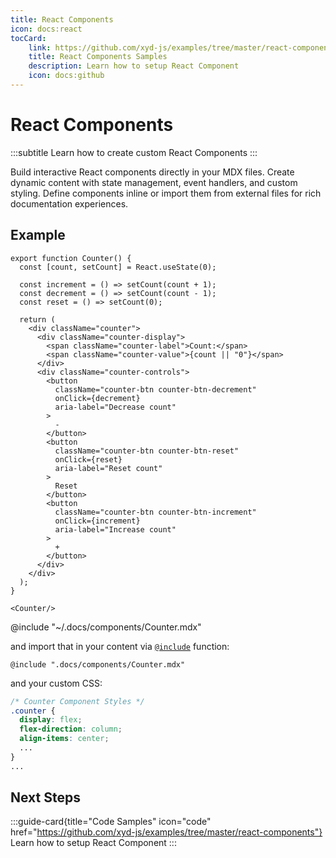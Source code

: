 ```yaml
---
title: React Components
icon: docs:react
tocCard: 
    link: https://github.com/xyd-js/examples/tree/master/react-components
    title: React Components Samples
    description: Learn how to setup React Component
    icon: docs:github
---
```


# React Components 
:::subtitle
Learn how to create custom React Components
:::

Build interactive React components directly in your MDX files. Create dynamic content with state management, event handlers, and custom styling. Define components inline or import them from external files for rich documentation experiences.

## Example

```mdx .docs/components/Counter.mdx [descHead="Important" desc="to use React API you need to explicite call <code>React</code> e.g <code>React.useState</code>"]
export function Counter() {
  const [count, setCount] = React.useState(0);

  const increment = () => setCount(count + 1);
  const decrement = () => setCount(count - 1);
  const reset = () => setCount(0);

  return (
    <div className="counter">
      <div className="counter-display">
        <span className="counter-label">Count:</span>
        <span className="counter-value">{count || "0"}</span>
      </div>
      <div className="counter-controls">
        <button 
          className="counter-btn counter-btn-decrement" 
          onClick={decrement}
          aria-label="Decrease count"
        >
          -
        </button>
        <button 
          className="counter-btn counter-btn-reset" 
          onClick={reset}
          aria-label="Reset count"
        >
          Reset
        </button>
        <button 
          className="counter-btn counter-btn-increment" 
          onClick={increment}
          aria-label="Increase count"
        >
          +
        </button>
      </div>
    </div>
  );
}

<Counter/>
```

@include "~/.docs/components/Counter.mdx"

and import that in your content via [`@include`](/docs/reference/functions/include) function:
```
@include ".docs/components/Counter.mdx"
```

and your custom CSS:
```css .docs/theme/index.css
/* Counter Component Styles */
.counter {
  display: flex;
  flex-direction: column;
  align-items: center;
  ...
}
...
```

## Next Steps

:::guide-card{title="Code Samples" icon="code" href="https://github.com/xyd-js/examples/tree/master/react-components"}
Learn how to setup React Component
:::